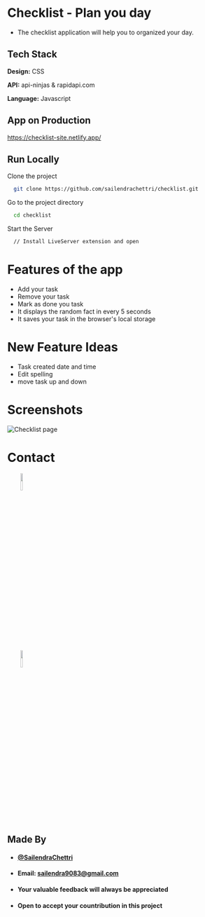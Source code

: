 
# Checklist - Plan you day

- The checklist application will help you to organized your day.

## Tech Stack

**Design:** CSS

**API:** api-ninjas & rapidapi.com

**Language:** Javascript
  
## App on Production

https://checklist-site.netlify.app/

## Run Locally

Clone the project

```bash
  git clone https://github.com/sailendrachettri/checklist.git
```

Go to the project directory

```bash 
  cd checklist
```

Start the Server

```bash
  // Install LiveServer extension and open
```

# Features of the app
- Add your task
- Remove your task
- Mark as done you task
- It displays the random fact in every 5 seconds
- It saves your task in the browser's local storage

# New Feature Ideas
- Task created date and time
- Edit spelling
- move task up and down

# Screenshots
<p><img src="https://drive.google.com/uc?export=view&id=1ComE_dBAi898tC_mYV-7ZTQCT_QQjkkg" alt="Checklist page"></p>

# Contact
<p>
  <span style="margin-right: 30px;"></span>
  <a href="https://www.linkedin.com/in/sailendrachettri/">
    <img target="_blank" src="https://cdn.jsdelivr.net/gh/devicons/devicon/icons/linkedin/linkedin-original.svg" style="width: 10%;"></a>
  
  <span style="margin-right: 30px;"></span>
  <a href="https://github.com/sailendrachettri/">
    <img target="_blank" src="https://cdn.jsdelivr.net/gh/devicons/devicon/icons/github/github-original.svg" style="width: 10%;">
  </a>
</p>


## Made By
- #### [@SailendraChettri](https://instagram.com/01_sailendra)
- #### Email: sailendra9083@gmail.com
- #### Your valuable feedback will always be appreciated
- #### Open to accept your countribution in this project
